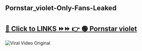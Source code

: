 
 ## Pornstar_violet-Only-Fans-Leaked

# <h2><a href="https://clipsfans.com/Pornstar_violet&ref=git">🔗 Click to LINKS ⏩⏩ 👉 🟢 Pornstar violet </a></h2>

<a href="https://clipsfans.com/Pornstar_violet&ref=git" rel="nofollow" data-target="animated-image.originalLink"><img src="https://i.ibb.co.com/xMMVF88/686577567.gif" alt="Viral Video Original" style="max-width: 100%; display: inline-block;" data-target="animated-image.originalImage"></a>
